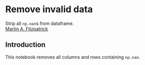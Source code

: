 # Remove invalid data

Strip all `np.nan`s from dataframe.  
[Martin A. Fitzpatrick](http://martinfitzpatrick.name/)

## Introduction

This notebook removes all columns and rows containing `np.nan`.